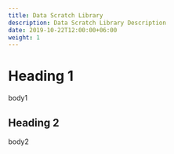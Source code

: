 ```yaml
---
title: Data Scratch Library
description: Data Scratch Library Description
date: 2019-10-22T12:00:00+06:00
weight: 1
---
```


# Heading 1

body1

## Heading 2

body2
